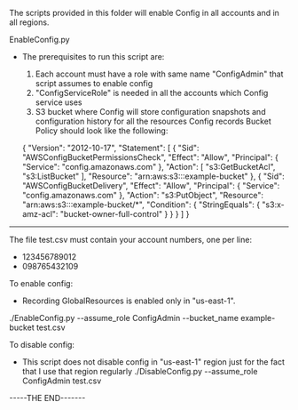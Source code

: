 The scripts provided in this folder will enable Config in all accounts and in all regions.

EnableConfig.py

- The prerequisites to run this script are:
  1. Each account must have a role with same name "ConfigAdmin" that script assumes to enable config
  2. "ConfigServiceRole" is needed in all the accounts which Config service uses
  3. S3 bucket where Config will store configuration snapshots and configuration history for all the resources Config records
    Bucket Policy should look like the following:
    
    {
    "Version": "2012-10-17",
    "Statement": [
        {
            "Sid": "AWSConfigBucketPermissionsCheck",
            "Effect": "Allow",
            "Principal": {
                "Service": "config.amazonaws.com"
            },
            "Action": [
                "s3:GetBucketAcl",
                "s3:ListBucket"
            ],
            "Resource": "arn:aws:s3:::example-bucket"
        },
        {
            "Sid": "AWSConfigBucketDelivery",
            "Effect": "Allow",
            "Principal": {
                "Service": "config.amazonaws.com"
            },
            "Action": "s3:PutObject",
            "Resource": "arn:aws:s3:::example-bucket/*",
            "Condition": {
                "StringEquals": {
                    "s3:x-amz-acl": "bucket-owner-full-control"
                }
            }
        }
    ]
}

------------------------------------------------------------------
The file test.csv must contain your account numbers, one per line:
- 123456789012
- 098765432109

To enable config:
- Recording GlobalResources is enabled only in "us-east-1". 

./EnableConfig.py  --assume_role ConfigAdmin --bucket_name example-bucket test.csv


To disable config:
- This script does not disable config in "us-east-1" region just for the fact that I use that region regularly
./DisableConfig.py --assume_role ConfigAdmin test.csv


-----THE END-------

